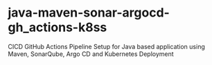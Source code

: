# java-maven-sonar-argocd-gh_actions-k8ss
CICD GitHub Actions Pipeline Setup for Java based application using Maven, SonarQube, Argo CD and Kubernetes Deployment
